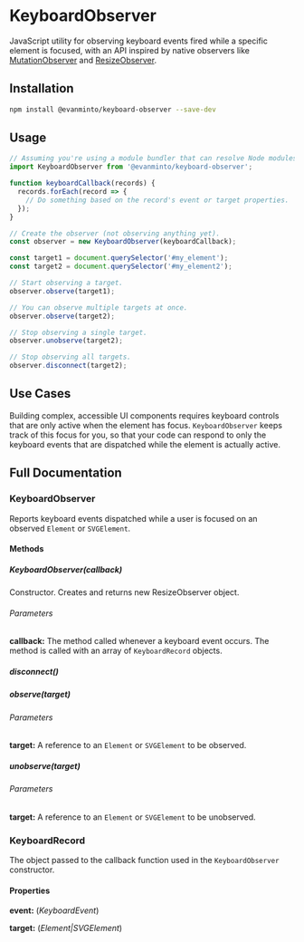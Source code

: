 # KeyboardObserver

JavaScript utility for observing keyboard events fired while a specific element
is focused, with an API inspired by native observers like
[MutationObserver](https://developer.mozilla.org/en-US/docs/Web/API/MutationObserver)
and
[ResizeObserver](https://developer.mozilla.org/en-US/docs/Web/API/ResizeObserver).

## Installation

```bash
npm install @evanminto/keyboard-observer --save-dev
```

## Usage
```js
// Assuming you're using a module bundler that can resolve Node modules.
import KeyboardObserver from '@evanminto/keyboard-observer';

function keyboardCallback(records) {
  records.forEach(record => {
    // Do something based on the record's event or target properties.
  });
}

// Create the observer (not observing anything yet).
const observer = new KeyboardObserver(keyboardCallback);

const target1 = document.querySelector('#my_element');
const target2 = document.querySelector('#my_element2');

// Start observing a target.
observer.observe(target1);

// You can observe multiple targets at once.
observer.observe(target2);

// Stop observing a single target.
observer.unobserve(target2);

// Stop observing all targets.
observer.disconnect(target2);
```

## Use Cases

Building complex, accessible UI components requires keyboard controls that are
only active when the element has focus. `KeyboardObserver` keeps track of this
focus for you, so that your code can respond to only the keyboard events that
are dispatched while the element is actually active.

## Full Documentation

### KeyboardObserver

Reports keyboard events dispatched while a user is focused on an observed
`Element` or `SVGElement`.

#### Methods

##### KeyboardObserver(callback)

Constructor. Creates and returns new ResizeObserver object.

###### Parameters

**callback:** The method called whenever a keyboard event occurs. The method is called with an array of `KeyboardRecord` objects.

##### disconnect()

##### observe(target)

###### Parameters

**target:** A reference to an `Element` or `SVGElement` to be observed.

##### unobserve(target)

###### Parameters

**target:** A reference to an `Element` or `SVGElement` to be unobserved.

### KeyboardRecord

The object passed to the callback function used in the `KeyboardObserver` constructor.

#### Properties

**event:** (_KeyboardEvent_)

**target:** (_Element|SVGElement_)

